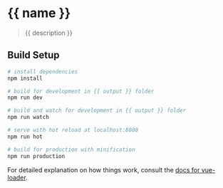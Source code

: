# {{ name }}

> {{ description }}

## Build Setup

``` bash
# install dependencies
npm install

# build for development in {{ output }} folder
npm run dev

# build and watch for development in {{ output }} folder
npm run watch

# serve with hot reload at localhost:8080
npm run hot

# build for production with minification
npm run production
```

For detailed explanation on how things work, consult the [docs for vue-loader](http://vuejs.github.io/vue-loader).
